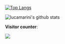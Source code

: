 




[![Top Langs](https://github-readme-stats.vercel.app/api/top-langs/?username=lucamarini22)](https://github.com/lucamarini22/github-readme-stats)


![lucamarini's github stats](https://github-readme-stats.vercel.app/api?username=lucamarini22&theme=gotham&show_icons=true)


**Visitor counter**:
<p align="left"> 
  <img src="https://profile-counter.glitch.me/lucamarini22/count.svg" />
</p>